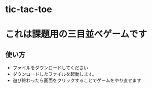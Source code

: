 # tic-tac-toe
# これは課題用の三目並べゲームです

## 使い方
- ファイルをダウンロードしてください
- ダウンロードしたファイルを起動します。
- 遊び終わったら画面をクリックすることでゲームをやり直せます
